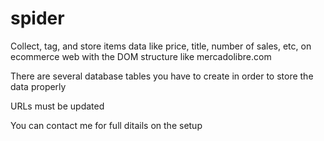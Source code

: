 # spider

Collect, tag, and store items data like price, title, number of sales, etc, on ecommerce web with the DOM structure like mercadolibre.com

There are several database tables you have to create in order to store the data properly

URLs must be updated

You can contact me for full ditails on the setup
